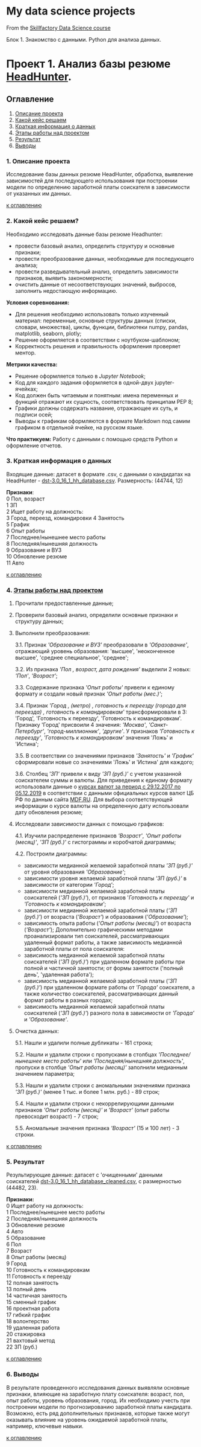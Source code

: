 # My data science projects

From the [Skillfactory Data Science course](https://skillfactory.ru/data-science-specialization) 

Блок 1. Знакомство с данными. Python для анализа данных.

# Проект 1. Анализ базы резюме [HeadHunter](https://hh.ru).


## **Оглавление**
1. [Описание проекта](https://github.com/Ulyana-Is/data_science_sf/tree/master/project_1#%D0%BE%D0%BF%D0%B8%D1%81%D0%B0%D0%BD%D0%B8%D0%B5-%D0%BF%D1%80%D0%BE%D0%B5%D0%BA%D1%82%D0%B0)
2. [Какой кейс решаем](https://github.com/Ulyana-Is/data_science_sf/tree/master/project_1#%D0%BA%D0%B0%D0%BA%D0%BE%D0%B9-%D0%BA%D0%B5%D0%B9%D1%81-%D1%80%D0%B5%D1%88%D0%B0%D0%B5%D0%BC)
3. [Краткая информация о данных](https://github.com/Ulyana-Is/data_science_sf/tree/master/project_1#%D0%BA%D1%80%D0%B0%D1%82%D0%BA%D0%B0%D1%8F-%D0%B8%D0%BD%D1%84%D0%BE%D1%80%D0%BC%D0%B0%D1%86%D0%B8%D1%8F-%D0%BE-%D0%B4%D0%B0%D0%BD%D0%BD%D1%8B%D1%85)
4. [Этапы работы над проектом](https://github.com/Ulyana-Is/data_science_sf/tree/master/project_1#%D1%8D%D1%82%D0%B0%D0%BF%D1%8B-%D1%80%D0%B0%D0%B1%D0%BE%D1%82%D1%8B-%D0%BD%D0%B0%D0%B4-%D0%BF%D1%80%D0%BE%D0%B5%D0%BA%D1%82%D0%BE%D0%BC)
5. [Результат](https://github.com/Ulyana-Is/data_science_sf/tree/master/project_1#%D1%80%D0%B5%D0%B7%D1%83%D0%BB%D1%8C%D1%82%D0%B0%D1%82)
6. [Выводы](https://github.com/Ulyana-Is/data_science_sf/tree/master/project_1#%D0%B2%D1%8B%D0%B2%D0%BE%D0%B4%D1%8B)

### **1. Описание проекта**
Исследование базы данных резюме HeadHunter, обработка, выявление зависимостей для последующего использования при построении модели по определению заработной платы соискателя в зависимости от указанных им данных.

[к оглавлению](https://github.com/Ulyana-Is/data_science_sf/tree/master/project_1#%D0%BE%D0%B3%D0%BB%D0%B0%D0%B2%D0%BB%D0%B5%D0%BD%D0%B8%D0%B5)

### **2. Какой кейс решаем?**
Необходимо исследовать данные базы резюме Headhunter:
+ провести базовый анализ, определить структуру и основные признаки;
+ провести преобразование данных, необходимые для последующего анализа;
+ провести разведывательный анализ, определить зависимости признаков, выявить закономерности;
+ очистить данные от несоответствующих значений, выбросов, заполнить недостающую информацию.  

**Условия соревнования:**

- Для решения необходимо использовать только изученный материал: переменные, основные структуры данных (списки, словари, множества), циклы, функции, библиотеки numpy, pandas, matplotlib, seaborn, plotly;
- Решение оформляется в соответствии с ноутбуком-шаблоном;
- Корректность решения и правильность оформления проверяет ментор.

**Метрики качества:**
+ Решение оформляется только в *Jupyter Notebook*;
+ Код для каждого задания оформляется в одной-двух jupyter-ячейках;
+ Код должен быть читаемым и понятным: имена переменных и функций отражают их сущность, соответствовать принципам PEP 8;
+ Графики должны содержать название, отражающее их суть, и подписи осей;
+ Выводы к графикам оформляются в формате Markdown под самим графиком в отдельной ячейке, на русском языке.

**Что практикуем:**
Работу с данными с помощью средств Python и оформление отчетов.

### **3. Краткая информация о данных**

Входящие данные: датасет в формате .csv, с данными о кандидатах на HeadHunter - [dst-3.0_16_1_hh_database.csv](https://drive.google.com/drive/folders/18lEIaNEMIBB0vbwioT2u9z_1mALymoji?hl=ru). 
Размерность: (44744, 12)

**Признаки**:   
    0 Пол, возраст   
    1 ЗП   
    2 Ищет работу на должность:   
    3 Город, переезд, командировки 
    4 Занятость  
    5 График        
    6 Опыт работы      
    7 Последнее/нынешнее место работы  
    8 Последняя/нынешняя должность    
    9 Образование и ВУЗ        
    10 Обновление резюме            
    11 Авто                         

[к оглавлению](https://github.com/Ulyana-Is/data_science_sf/tree/master/project_1#%D0%BE%D0%B3%D0%BB%D0%B0%D0%B2%D0%BB%D0%B5%D0%BD%D0%B8%D0%B5)

### **4. [Этапы работы над проектом](https://github.com/Ulyana-Is/data_science_sf/blob/master/project_1/Project-1.%20HH_CV_analysis.ipynb)**
1) Прочитали предоставленные данные;
2) Проверили базовый анализ, определили основные признаки и структуру данных;
3) Выполнили преобразования:

    3.1. Признак *'Образование и ВУЗ'* преобразовали в *'Образование'*, отражающий уровень образования: 'высшее', 'неоконченное высшее', 'среднее специальное', 'среднее';

    3.2. Из признака *'Пол , возраст, дата рождения'* выделили 2 новых: *'Пол'*, *'Возраст'*; 

    3.3. Содержание признака *'Опыт работы'* привели к единому формату и создали новый признак *'Опыт работы (мес.)'*;

    3.4. Признак *'Город , (метро) , готовность к переезду (города для переезда) , готовность к командировкам'* трансформировали в 3: 'Город', 'Готовность к переезду', 'Готовность к командировкам'.  Признаку 'Город' присвоили 4 значения: *'Москва'*, *'Санкт-Петербург'*, *'город-миллионник'*, *'другие'*. У признаков *'Готовность к переезду'*, *'Готовность к командировкам'* значения 'Ложь' и 'Истина';

    3.5. В соответствии со значениями признаков *'Занятость'* и *'График'* сформировали новые со значениями 'Ложь' и 'Истина' для каждого;

    3.6. Столбец *'ЗП'* привели к виду *'ЗП (руб.)'* с учетом указанной соискателем суммы и валюты. Для приведения к единому формату использовали данные о [курсах валют за период с 29.12.2017 по 05.12.2019](https://drive.google.com/drive/folders/18lEIaNEMIBB0vbwioT2u9z_1mALymoji?hl=ru) в соответствии с данными официальных курсов валют ЦБ РФ по данным сайта [MDF.RU](https://mfd.ru/export/#Alias=false&Period=1&timeframeValue=1&timeframeDatePart=day&StartDate=04.10.2021&EndDate=04.10.2021&SaveFormat=0&SaveMode=0&FieldSeparator=%253b&DecimalSeparator=.&DateFormat=yyyyMMdd&TimeFormat=HHmmss&AddHeader=true&RecordFormat=0&Fill=false). Для выбора соответствующей информации о курсе валюты на определенную дату использовали дату обновления резюме;
4)  Исследовали зависимости данных с помощью графиков:

    4.1. Изучили распределение признаков *'Возраст'*, *'Опыт работы (месяц)'*, *'ЗП (руб.)'* с гистограммы и коробчатой диаграммы;

    4.2. Построили диаграммы:

    - зависимости медианной желаемой заработной платы *'ЗП (руб.)'* от уровня образования *'Образование'*;
    - зависимости уровня желаемой заработной платы *'ЗП (руб.)'* в зависимости от категории *'Город'*;
    - зависимости медианной желаемой заработной платы соискателей (*'ЗП (руб.)'*), от признаков '*Готовность к переезду'* и *'Готовность к командировкам'*;
    - зависимости медианной желаемой заработной платы (*'ЗП (руб.)'*) от возраста (*'Возраст'*) и образования (*'Образование'*);
    - зависимость опыта работы (*'Опыт работы (месяц)'*) от возраста (*'Возраст'*);
    Дополнительно графическими методами проанализировали тип соискателей, рассматривающих удаленный формат работы, а также зависимость медианной заработной платы от пола соискателя:
    - зависимость медианной желаемой заработной платы соискателей (*'ЗП (руб.)'*) при удаленном формате работы при полной и частичной занятости; от формы занятости ('полный день', 'удаленная работа');
    - зависимость медианной желаемой заработной платы (*'ЗП (руб.)'*) при  удаленном формате работы от *'Города'* соискателя, а также количество соискателей, рассматривающих данный формат работы в разных городах;
    - зависимость медианной желаемой заработной платы соискателей (*'ЗП (руб.)'*) разного пола в зависимости от *'Города'* и *'Образование'*.
5) Очистка данных:

    5.1. Нашли и удалили полные дубликаты - 161 строка;

    5.2. Нашли и удалили строки с пропусками в столбцах *'Последнее/нынешнее место работы'* или *'Последняя/нынешняя должность'*, пропуски в столбце *'Опыт работы (месяц)'* заполнили медианным значением параметра;

    5.3. Нашли и удалили строки с аномальными значениями признака *'ЗП (руб.)'* (менее 1 тыс. и более 1 млн. руб.) - 89 строк;

    5.4. Нашли и удалили строки с некоррелирующими данными признаков *'Опыт работы (месяц)'* и *'Возраст'* (опыт работы превосходит возраст) - 7 строк;

    5.5. Аномальные значения признака *'Возраст'* (15 и 100 лет) - 3 строки.

[к оглавлению](https://github.com/Ulyana-Is/data_science_sf/tree/master/project_1#%D0%BE%D0%B3%D0%BB%D0%B0%D0%B2%D0%BB%D0%B5%D0%BD%D0%B8%D0%B5)

### **5. Результат**
Результирующие данные: датасет с 'очищенными' данными соискателей [dst-3.0_16_1_hh_database_cleaned.csv](https://drive.google.com/drive/folders/18lEIaNEMIBB0vbwioT2u9z_1mALymoji?hl=ru), с размерностью (44482, 23).

**Признаки:**   
    0 Ищет работу на должность:     
    1 Последнее/нынешнее место работы   
    2 Последняя/нынешняя должность  
    3 Обновление резюме  
    4 Авто  
    5 Образование  
    6 Пол  
    7 Возраст  
    8 Опыт работы (месяц)  
    9 Город  
    10 Готовность к командировкам  
    11 Готовность к переезду  
    12 полная занятость       
    13 полный день  
    14 частичная занятость   
    15 сменный график  
    16 проектная работа    
    17 гибкий график   
    18 волонтерство    
    19 удаленная работа   
    20 стажировка   
    21 вахтовый метод   
    22 ЗП (руб.)

[к оглавлению](https://github.com/Ulyana-Is/data_science_sf/tree/master/project_1#%D0%BE%D0%B3%D0%BB%D0%B0%D0%B2%D0%BB%D0%B5%D0%BD%D0%B8%D0%B5)
### **6. Выводы**
В результате проведенного исследования данных выявляли основные признаки, влияющие на заработную плату соискателя: возраст, пол, опыт работы, уровень образования, город. Их необходимо учесть при построении модели по прогнозированию заработной платы кандидата. Возможно, есть ряд дополнительных признаков, которые также могут оказывать влияние на уровень ожидаемой заработной платы, например, ключевые навыки.

[к оглавлению](https://github.com/Ulyana-Is/data_science_sf/tree/master/project_1#%D0%BE%D0%B3%D0%BB%D0%B0%D0%B2%D0%BB%D0%B5%D0%BD%D0%B8%D0%B5)